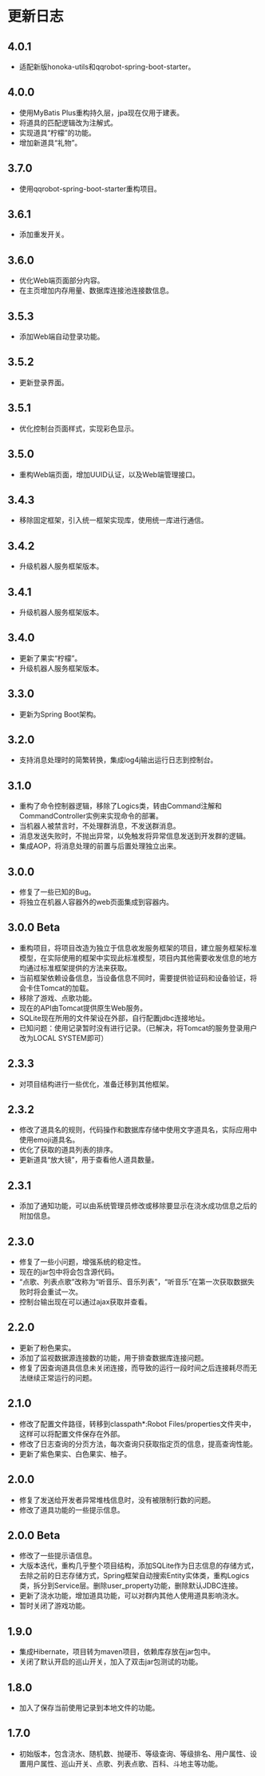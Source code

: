 # 更新日志

## 4.0.1
- 适配新版honoka-utils和qqrobot-spring-boot-starter。

## 4.0.0
- 使用MyBatis Plus重构持久层，jpa现在仅用于建表。
- 将道具的匹配逻辑改为注解式。
- 实现道具“柠檬”的功能。
- 增加新道具“礼物”。

## 3.7.0
- 使用qqrobot-spring-boot-starter重构项目。

## 3.6.1
- 添加重发开关。

## 3.6.0
- 优化Web端页面部分内容。
- 在主页增加内存用量、数据库连接池连接数信息。

## 3.5.3
- 添加Web端自动登录功能。

## 3.5.2
- 更新登录界面。

## 3.5.1
- 优化控制台页面样式，实现彩色显示。

## 3.5.0
- 重构Web端页面，增加UUID认证，以及Web端管理接口。

## 3.4.3
- 移除固定框架，引入统一框架实现库，使用统一库进行通信。

## 3.4.2
- 升级机器人服务框架版本。

## 3.4.1
- 升级机器人服务框架版本。

## 3.4.0
- 更新了果实“柠檬”。
- 升级机器人服务框架版本。

## 3.3.0
- 更新为Spring Boot架构。

## 3.2.0
- 支持消息处理时的简繁转换，集成log4j输出运行日志到控制台。

## 3.1.0
- 重构了命令控制器逻辑，移除了Logics类，转由Command注解和CommandController实例来实现命令的部署。
- 当机器人被禁言时，不处理群消息，不发送群消息。
- 消息发送失败时，不抛出异常，以免触发将异常信息发送到开发群的逻辑。
- 集成AOP，将消息处理的前置与后置处理独立出来。

## 3.0.0
- 修复了一些已知的Bug。
- 将独立在机器人容器外的web页面集成到容器内。

## 3.0.0 Beta
- 重构项目，将项目改造为独立于信息收发服务框架的项目，建立服务框架标准模型，在实际使用的框架中实现此标准模型，项目内其他需要收发信息的地方均通过标准框架提供的方法来获取。
- 当前框架依赖设备信息，当设备信息不同时，需要提供验证码和设备验证，将会卡住Tomcat的加载。
- 移除了游戏、点歌功能。
- 现在的API由Tomcat提供原生Web服务。
- SQLite现在所用的文件架设在外部，自行配置jdbc连接地址。
- 已知问题：使用记录暂时没有进行记录。（已解决，将Tomcat的服务登录用户改为LOCAL SYSTEM即可）

## 2.3.3
- 对项目结构进行一些优化，准备迁移到其他框架。

## 2.3.2
- 修改了道具名的规则，代码操作和数据库存储中使用文字道具名，实际应用中使用emoji道具名。
- 优化了获取的道具列表的排序。
- 更新道具“放大镜”，用于查看他人道具数量。

## 2.3.1
- 添加了通知功能，可以由系统管理员修改或移除要显示在浇水成功信息之后的附加信息。

## 2.3.0
- 修复了一些小问题，增强系统的稳定性。
- 现在的jar包中将会包含源代码。
- “点歌、列表点歌”改称为“听音乐、音乐列表”，“听音乐”在第一次获取数据失败时将会重试一次。
- 控制台输出现在可以通过ajax获取并查看。

## 2.2.0
- 更新了粉色果实。
- 添加了监视数据源连接数的功能，用于排查数据库连接问题。
- 修复了因查询道具信息未关闭连接，而导致的运行一段时间之后连接耗尽而无法继续正常运行的问题。

## 2.1.0
- 修改了配置文件路径，转移到classpath*:Robot Files/properties文件夹中，这样可以将配置文件保存在外部。
- 修改了日志查询的分页方法，每次查询只获取指定页的信息，提高查询性能。
- 更新了紫色果实、白色果实、柚子。

## 2.0.0
- 修复了发送给开发者异常堆栈信息时，没有被限制行数的问题。
- 修改了道具功能的一些提示信息。

## 2.0.0 Beta
- 修改了一些提示语信息。
- 大版本迭代，重构几乎整个项目结构，添加SQLite作为日志信息的存储方式，去除之前的日志存储方式，Spring框架自动搜索Entity实体类，重构Logics类，拆分到Service层。删除user_property功能，删除默认JDBC连接。
- 更新了浇水功能，增加道具功能，可以对群内其他人使用道具影响浇水。
- 暂时关闭了游戏功能。

## 1.9.0
- 集成Hibernate，项目转为maven项目，依赖库存放在jar包中。
- 关闭了默认开启的巡山开关，加入了双击jar包测试的功能。

## 1.8.0
- 加入了保存当前使用记录到本地文件的功能。

## 1.7.0
- 初始版本，包含浇水、随机数、抛硬币、等级查询、等级排名、用户属性、设置用户属性、巡山开关、点歌、列表点歌、百科、斗地主等功能。
